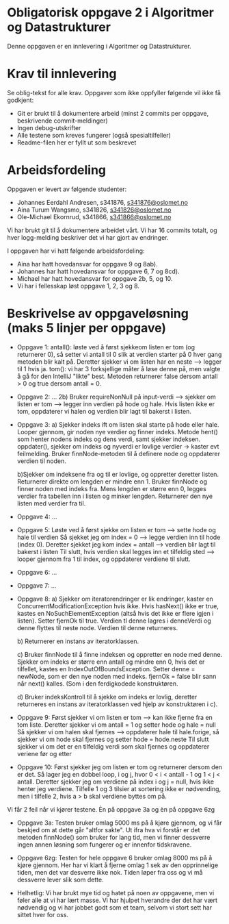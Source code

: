 # Obligatorisk oppgave 2 i Algoritmer og Datastrukturer

Denne oppgaven er en innlevering i Algoritmer og Datastrukturer. 

# Krav til innlevering

Se oblig-tekst for alle krav. Oppgaver som ikke oppfyller følgende vil ikke få godkjent:

* Git er brukt til å dokumentere arbeid (minst 2 commits per oppgave, beskrivende commit-meldinger)	
* Ingen debug-utskrifter
* Alle testene som kreves fungerer (også spesialtilfeller)
* Readme-filen her er fyllt ut som beskrevet

# Arbeidsfordeling

Oppgaven er levert av følgende studenter:
- Johannes Eerdahl Andresen, s341876, s341876@oslomet.no
- Aina Turum Wangsmo, s341826, s341826@oslomet.no
- Ole-Michael Ekornrud, s341866, s341866@oslomet.no

Vi har brukt git til å dokumentere arbeidet vårt. Vi har 16 commits totalt, og hver logg-melding beskriver det vi har gjort av endringer.

I oppgaven har vi hatt følgende arbeidsfordeling:
* Aina har hatt hovedansvar for oppgave 9 og 8ab).
* Johannes har hatt hovedansvar for oppgave 6, 7 og 8cd).
* Michael har hatt hovedansvar for oppgave 2b, 5, og 10.  
* Vi har i fellesskap løst oppgave 1, 2, 3 og 8. 

# Beskrivelse av oppgaveløsning (maks 5 linjer per oppgave)

* Oppgave 1: antall(): løste ved å først sjekkeom listen er tom (og returnerer 0), så setter vi antall til 0 slik at verdien 
             starter på 0 hver gang metoden blir kalt på. Deretter sjekker vi om listen har en neste --> legger til 1 hvis ja. 
             tom(): vi har 3 forksjellige måter å løse denne på, men valgte å gå for den IntelliJ "likte" best. Metoden returnerer
             false dersom antall > 0 og true dersom antall = 0. 
             
* Oppgave 2: ...
             2b) Bruker requireNonNull på input-verdi --> sjekker om listen er tom --> legger inn verdien på hode og hale.
             Hvis listen ikke er tom, oppdaterer vi halen og verdien blir lagt til bakerst i listen. 
             
* Oppgave 3: a) Sjekker indeks ift om listen skal starte på hode eller hale. Looper gjennom, gir noden nye verdier og 
             finner indeks. Metode hent() som henter nodens indeks og dens verdi, samt sjekker indeksen. oppdater(), sjekker om indeks og nyverdi er lovlige verdier -> kaster evt feilmelding. Bruker finnNode-metoden til å definere node og oppdaterer verdien til noden. 
             
     b)Sjekker om indeksene fra og til er lovlige, og oppretter deretter listen. Returnerer direkte om lengden er mindre enn 1. Bruker finnNode og finner noden med indeks fra. Mens lengden er større enn 0, legges verdier fra tabellen inn i listen og minker lengden. Returnerer den nye listen med verdier fra til.
             
* Oppgave 4: ...

* Oppgave 5: Løste ved å først sjekke om listen er tom --> sette hode og hale til verdien
             Så sjekket jeg om index = 0 --> legge verdien inn til hode (index 0). 
             Deretter sjekket jeg kom index = antall --> verdien blir lagt til bakerst i listen
             Til slutt, hvis verdien skal legges inn et tilfeldig sted --> looper gjennom fra 1 til index, 
             og oppdaterer verdiene til slutt. 
             
* Oppgave 6: ...

* Oppgave 7: ...

* Oppgave 8: a) Sjekker om iteratorendringer er lik endringer, kaster en ConcurrentModificationException hvis ikke. Hvis hasNext() ikke er true, kastes en            NoSuchElementException (altså hvis det ikke er flere igjen i listen). Setter fjernOk til true. Verdien tl denne lagres i denneVerdi og denne flyttes til neste node.    Verdien til denne returneres. 

     b) Returnerer en instans av iteratorklassen.
             
     c) Bruker finnNode til å finne indeksen og oppretter en node med denne. Sjekker om indeks er større enn antall og mindre enn 0, hvis det er tilfellet, kastes en IndexOutOfBoundsException. Setter denne = newNode, som er den nye noden med indeks. fjernOk = false blir sann når next() kalles. (Som i den ferdigkodede konstruktøren. 
     
     d) Bruker indeksKontroll til å sjekke om indeks er lovlig, deretter returneres en instans av iteratorklassen ved hjelp av konstruktøren i c).
             
* Oppgave 9: Først sjekker vi om listen er tom --> kan ikke fjerne fra en tom liste. Deretter sjekker vi om antall = 1 og setter hode og hale = null
             Så sjekker vi om halen skal fjernes --> oppdaterer hale til hale.forige, så sjekker vi om hode skal fjernes og setter hode = hode.neste
             Til slutt sjekker vi om det er en tilfeldig verdi som skal fjernes og oppdaterer veriene før og etter 
             
* Oppgave 10: Først sjekker jeg om listen er tom og returnerer dersom den er det. 
              Så lager jeg en dobbel loop, i og j, hvor 0 < i < antall - 1 og 1 < j < antall.
              Deretter sjekker jeg om verdiene på index i og j = null, hvis ikke henter jeg verdiene. 
              Tilfelle 1 og 3 tilsier at sortering ikke er nødvending, men i tilfelle 2, hvis a > b skal verdiene
              byttes om på. 


Vi får 2 feil når vi kjører testene. Èn på oppgave 3a og èn på oppgave 6zg
* Oppgave 3a: Testen bruker omlag 5000 ms på å kjøre gjennom, og vi får beskjed om at dette går "altfor sakte". Ut ifra 
              hva vi forstår er det metoden finnNode() som bruker for lang tid, men vi finner dessverre ingen annen løsning som 
              fungerer og er innenfor tidskravene.  

* Oppgave 6zg: Testen for hele oppgave 6 bruker omlag 8000 ms på å kjøre gjennom. Her har vi klart å fjerne omlag 1 sek av den
               opprinnelige tiden, men det var desverre ikke nok. Tiden løper fra oss og vi må dessverre lever slik som dette. 
               
* Helhetlig: Vi har brukt mye tid og hatet på noen av oppgavene, men vi føler alle at vi har lært masse. Vi har hjulpet hverandre 
             der det har vært nødvendig og vi har jobbet godt som et team, selvom vi stort sett har sittet hver for oss. 
